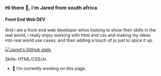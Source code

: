 ### **Hi there 👋, i'm Jared from south africa**
#### **Front End Web DEV**

And i am a front end web developer whos looking to show their skills in the real world, i really enjoy working with html and css and making my ideas into real world use cases, and then adding a touch of js just to spice it up.




[![Jared's GitHub stats](https://github-readme-stats.vercel.app/api?username=JaredCrabbe)](https://github.com/anuraghazra/github-readme-stats)

Skills: HTML/CSS/Js

- 🔭 I’m currently working on this page. 





